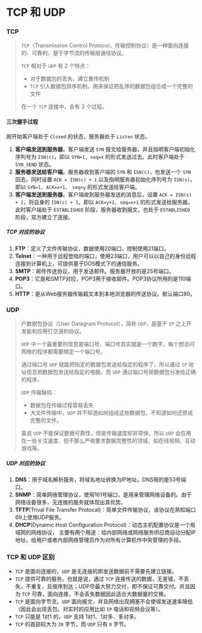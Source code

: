 #  TCP 和 UDP

### TCP

> `TCP`（Transmission Control Protocol，传输控制协议）是一种面向连接的、可靠的、基于字节流的传输层通信协议。
>
> `TCP` 相对于 `UDP` 有 2 个特点：
>
> - 对于数据包的丢失，建立重传机制
> - `TCP` 引入数据包排序机制，用来保证把乱序的数据包组合成一个完整的文件
>
> 在一个 `TCP` 连接中，会有 3 个过程。

#### 三次握手过程

刚开始客户端处于 `Closed` 的状态，服务器处于 `Listen` 状态。

1. **客户端发送到服务器**。客户端发送 `SYN` 报文给服务器，并且指明客户端初始化序列号为 `ISN(c)`，即以 `SYN=1, seq=x` 的形式发送过去。此时客户端处于 `SYN_SEND` 状态。
2. **服务器发送给客户端**。服务器收到客户端的 `SYN` 和 `ISN(c)`，也发送一个 `SYN` 回去，同时设置 `ACK = ISN(c) + 1` 以及指明服务器初始化序列号为 `ISN(s)`，即以 `SYN=1, ACK=x+1， seq=y` 的形式发送给客户端。
3. **客户端发送到服务器**。客户端收到服务器发送的消息后，设置 `ACK = ISN(s) + 1`，将自身的 `ISN(c) + 1`，即以 `ACK=y+1, seq=x+1` 的形式发送给服务器。此时客户端处于 `ESTABLISHED` 阶段，服务器收到报文，也处于 `ESTABLISHED` 阶段，双方建立了连接。





##### TCP 对应的协议

1. **FTP**：定义了文件传输协议，数据使用20端口，控制使用21端口。
2. **Telnet**：一种用于远程登陆的端口，使用23端口，用户可以以自己的身份远程连接到计算机上，可提供基于DOS模式下的通信服务。
3. **SMTP**：邮件传送协议，用于发送邮件。服务器开放的是25号端口。
4. **POP3**：它是和SMTP对应，POP3用于接收邮件。POP3协议所用的是110端口。
5. **HTTP**：是从Web服务器传输超文本到本地浏览器的传送协议。默认端口80。

### UDP

> 户数据包协议（User Datagram Protocol），简称 `UDP`，是基于 `IP` 之上开发能和应用打交道的协议。
>
> `UDP` 中一个最重要的信息是端口号，端口号其实就是一个数字，每个想访问网络的程序都需要绑定一个端口号。
>
> 通过端口号 `UDP` 就能把指定的数据包发送给指定的程序了，所以通过 `IP` 地址信息把数据包发送给指定的电脑，而 `UDP` 通过端口号把数据包分发给正确的程序。
>
> `UDP` 传输缺陷：
>
> - 数据包在传输过程容易丢失
> - 大文件传输中，`UDP` 并不知道如何组成这些数据包，不知道如何还原成完整的文件。
>
> 虽说 `UDP` 不能保证数据可靠性，但是传输速度却非常快，所以 `UDP` 会应用在一些关注速度、但不那么严格要求数据完整性的领域，如在线视频、互动游戏等。







##### UDP 对应的协议

1. **DNS**：用于域名解析服务，将域名地址转换为IP地址。DNS用的是53号端口。
2. **SNMP**：简单网络管理协议，使用161号端口，是用来管理网络设备的。由于网络设备很多，无连接的服务就体现出其优势。
3. **TFTP**(Trival File Transfer Protocal)：简单文件传输协议，该协议在熟知端口69上使用UDP服务。
4. **DHCP**(Dynamic Host Configuration Protocol)：动态主机配置协议是一个局域网的网络协议， 主要有两个用途：给内部网络或网络服务供应商自动分配IP地址，给用户或者内部网络管理员作为对所有计算机作中央管理的手段。



###  TCP 和 UDP 区别

- `TCP` 是面向连接的，`UDP` 是无连接的即发送数据前不需要先建立链接。
- `TCP` 提供可靠的服务。也就是说，通过 `TCP` 连接传送的数据，无差错，不丢失，不重复，且按序到达；UDP尽最大努力交付，即不保证可靠交付。并且因为 `TCP` 可靠，面向连接，不会丢失数据因此适合大数据量的交换。
- `TCP` 是面向字节流，`UDP` 面向报文，并且网络出现拥塞不会使得发送速率降低（因此会出现丢包，对实时的应用比如 `IP` 电话和视频会议等）。
- `TCP` 只能是 1对1 的，`UDP` 支持 1对1、1对多、多对多。
- `TCP` 的首部较大为 `20` 字节，而 `UDP` 只有 `8` 字节。